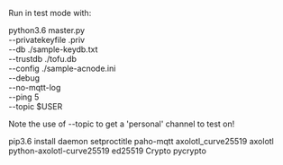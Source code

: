 Run in test mode with:

python3.6 master.py \
		--privatekeyfile .priv \
		--db ./sample-keydb.txt \
		--trustdb ./tofu.db \
		--config ./sample-acnode.ini \
		--debug \
		--no-mqtt-log \
		--ping 5 \
		--topic $USER

Note the use of --topic to get a 'personal' channel to test on!


pip3.6 install daemon setproctitle paho-mqtt axolotl_curve25519 axolotl python-axolotl-curve25519 ed25519 Crypto pycrypto
